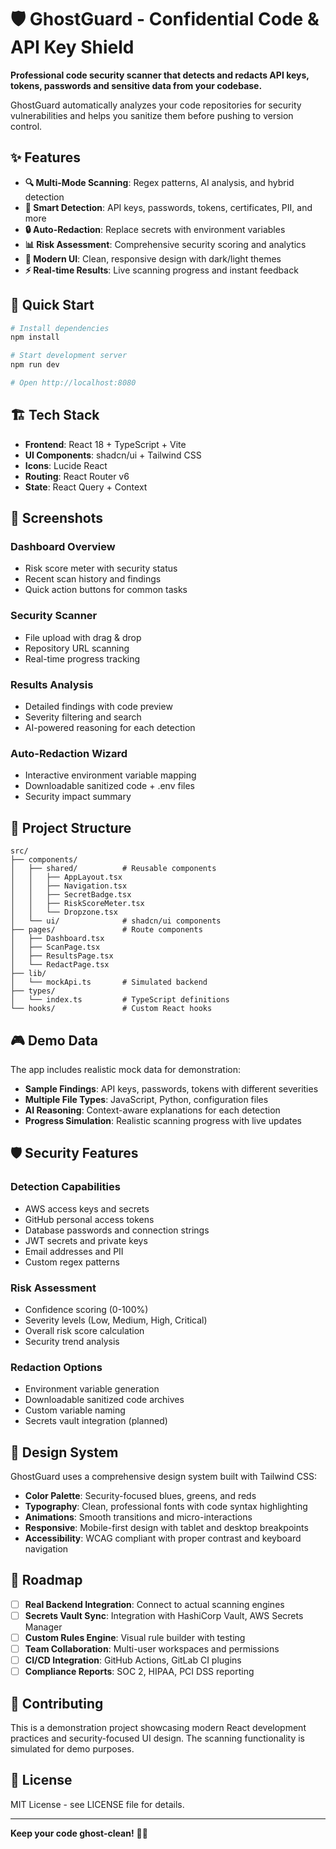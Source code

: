 # 🛡️ GhostGuard - Confidential Code & API Key Shield

**Professional code security scanner that detects and redacts API keys, tokens, passwords and sensitive data from your codebase.**

GhostGuard automatically analyzes your code repositories for security vulnerabilities and helps you sanitize them before pushing to version control.

## ✨ Features

- **🔍 Multi-Mode Scanning**: Regex patterns, AI analysis, and hybrid detection
- **🎯 Smart Detection**: API keys, passwords, tokens, certificates, PII, and more
- **🔒 Auto-Redaction**: Replace secrets with environment variables
- **📊 Risk Assessment**: Comprehensive security scoring and analytics  
- **🎨 Modern UI**: Clean, responsive design with dark/light themes
- **⚡ Real-time Results**: Live scanning progress and instant feedback

## 🚀 Quick Start

```bash
# Install dependencies
npm install

# Start development server
npm run dev

# Open http://localhost:8080
```

## 🏗️ Tech Stack

- **Frontend**: React 18 + TypeScript + Vite
- **UI Components**: shadcn/ui + Tailwind CSS
- **Icons**: Lucide React
- **Routing**: React Router v6
- **State**: React Query + Context

## 📱 Screenshots

### Dashboard Overview
- Risk score meter with security status
- Recent scan history and findings
- Quick action buttons for common tasks

### Security Scanner  
- File upload with drag & drop
- Repository URL scanning
- Real-time progress tracking

### Results Analysis
- Detailed findings with code preview
- Severity filtering and search
- AI-powered reasoning for each detection

### Auto-Redaction Wizard
- Interactive environment variable mapping
- Downloadable sanitized code + .env files
- Security impact summary

## 🔧 Project Structure

```
src/
├── components/
│   ├── shared/          # Reusable components
│   │   ├── AppLayout.tsx
│   │   ├── Navigation.tsx
│   │   ├── SecretBadge.tsx
│   │   ├── RiskScoreMeter.tsx
│   │   └── Dropzone.tsx
│   └── ui/              # shadcn/ui components
├── pages/               # Route components
│   ├── Dashboard.tsx
│   ├── ScanPage.tsx
│   ├── ResultsPage.tsx
│   └── RedactPage.tsx
├── lib/
│   └── mockApi.ts       # Simulated backend
├── types/
│   └── index.ts         # TypeScript definitions
└── hooks/               # Custom React hooks
```

## 🎮 Demo Data

The app includes realistic mock data for demonstration:

- **Sample Findings**: API keys, passwords, tokens with different severities
- **Multiple File Types**: JavaScript, Python, configuration files
- **AI Reasoning**: Context-aware explanations for each detection
- **Progress Simulation**: Realistic scanning progress with live updates

## 🛡️ Security Features

### Detection Capabilities
- AWS access keys and secrets
- GitHub personal access tokens  
- Database passwords and connection strings
- JWT secrets and private keys
- Email addresses and PII
- Custom regex patterns

### Risk Assessment
- Confidence scoring (0-100%)
- Severity levels (Low, Medium, High, Critical)
- Overall risk score calculation
- Security trend analysis

### Redaction Options
- Environment variable generation
- Downloadable sanitized code archives
- Custom variable naming
- Secrets vault integration (planned)

## 🎨 Design System

GhostGuard uses a comprehensive design system built with Tailwind CSS:

- **Color Palette**: Security-focused blues, greens, and reds
- **Typography**: Clean, professional fonts with code syntax highlighting
- **Animations**: Smooth transitions and micro-interactions
- **Responsive**: Mobile-first design with tablet and desktop breakpoints
- **Accessibility**: WCAG compliant with proper contrast and keyboard navigation

## 🔮 Roadmap

- [ ] **Real Backend Integration**: Connect to actual scanning engines
- [ ] **Secrets Vault Sync**: Integration with HashiCorp Vault, AWS Secrets Manager
- [ ] **Custom Rules Engine**: Visual rule builder with testing
- [ ] **Team Collaboration**: Multi-user workspaces and permissions
- [ ] **CI/CD Integration**: GitHub Actions, GitLab CI plugins
- [ ] **Compliance Reports**: SOC 2, HIPAA, PCI DSS reporting

## 🤝 Contributing

This is a demonstration project showcasing modern React development practices and security-focused UI design. The scanning functionality is simulated for demo purposes.

## 📄 License

MIT License - see LICENSE file for details.

---

**Keep your code ghost-clean!** 👻✨